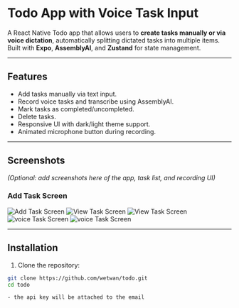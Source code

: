 # Todo App with Voice Task Input

A React Native Todo app that allows users to **create tasks manually or via voice dictation**, automatically splitting dictated tasks into multiple items. Built with **Expo**, **AssemblyAI**, and **Zustand** for state management.

---

## Features

- Add tasks manually via text input.
- Record voice tasks and transcribe using AssemblyAI.
- Mark tasks as completed/uncompleted.
- Delete tasks.
- Responsive UI with dark/light theme support.
- Animated microphone button during recording.

---

## Screenshots

*(Optional: add screenshots here of the app, task list, and recording UI)*
### Add Task Screen
![Add Task Screen](assets/images/Screenshot_20251015_075631.jpg)
![View Task Screen](assets/images/Screenshot_20251015_075526.jpg)
![View Task Screen](assets/images/Screenshot_20251015_075530.jpg)
![voice Task Screen](assets/images/Screenshot_20251015_075646.jpg)
![voice Task Screen](assets/images/Screenshot_20251015_075655.jpg)

---

## Installation

1. Clone the repository:

```bash
git clone https://github.com/wetwan/todo.git
cd todo

- the api key will be attached to the email 
